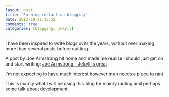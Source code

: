 ```yaml
---
layout: post
title: "Pushing restart on blogging"
date: 2013-10-21 15:35
comments: true
categories: [blogging, jekyll]
---
```

I have been inspired to write blogs over the years, without over making more than several posts before quitting.

A post by Joe Armstrong hit home and made me realise I should just get on and start writing:
[Joe Armstrong - Jekyll is great](http://joearms.github.io/2013/03/28/jekyll-is-great.html)

I'm not expecting to have much interest however man needs a place to rant.

This is mainly what I will be using this blog for mainly ranting and perhaps some talk about development.